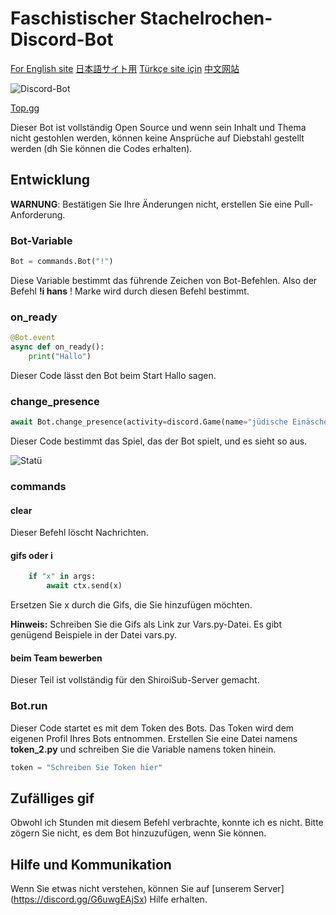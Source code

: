 # Faschistischer Stachelrochen-Discord-Bot

[For English site](https://tarik366.github.io/FascistVatoz/EN) 
[日本語サイト用](https://tarik366.github.io/FascistVatoz/JP) 
[Türkçe site için](https://tarik366.github.io/FascistVatoz/) 
[中文网站](https://tarik366.github.io/FascistVatoz/CH) 

![Discord-Bot](https://top.gg/api/widget/948714385533206548.svg)

[Top.gg](https://top.gg/bot/948714385533206548)

Dieser Bot ist vollständig Open Source und wenn sein Inhalt und Thema nicht gestohlen werden, können keine Ansprüche auf Diebstahl gestellt werden (dh Sie können die Codes erhalten).

## Entwicklung

**WARNUNG**: Bestätigen Sie Ihre Änderungen nicht, erstellen Sie eine Pull-Anforderung.

### Bot-Variable

```python
Bot = commands.Bot("!")
```

Diese Variable bestimmt das führende Zeichen von Bot-Befehlen. Also der Befehl **!i hans** ! Marke wird durch diesen Befehl bestimmt.

### on_ready

```python
@Bot.event
async def on_ready():
    print("Hallo")
```

Dieser Code lässt den Bot beim Start Hallo sagen.

### change_presence

```python
await Bot.change_presence(activity=discord.Game(name="jüdische Einäscherung", type=3, application_id=None, details="Jude brennt", state="Jude brennt",))
```

Dieser Code bestimmt das Spiel, das der Bot spielt, und es sieht so aus.

![Statü](https://github.com/Tarik366/FascistVatoz/blob/gh-pages/images/Statue_DE.png?raw=true)

### commands

#### clear

Dieser Befehl löscht Nachrichten.

#### gifs oder i

``` python
    if "x" in args:
        await ctx.send(x)
```

Ersetzen Sie x durch die Gifs, die Sie hinzufügen möchten.

**Hinweis:** Schreiben Sie die Gifs als Link zur Vars.py-Datei. Es gibt genügend Beispiele in der Datei vars.py.

#### beim Team bewerben

Dieser Teil ist vollständig für den ShiroiSub-Server gemacht.

### Bot.run

Dieser Code startet es mit dem Token des Bots. Das Token wird dem eigenen Profil Ihres Bots entnommen. Erstellen Sie eine Datei namens **token_2.py** und schreiben Sie die Variable namens token hinein.

```python
token = "Schreiben Sie Token hier"
```

## Zufälliges gif

Obwohl ich Stunden mit diesem Befehl verbrachte, konnte ich es nicht. Bitte zögern Sie nicht, es dem Bot hinzuzufügen, wenn Sie können.

## Hilfe und Kommunikation

Wenn Sie etwas nicht verstehen, können Sie auf [unserem Server] (https://discord.gg/G6uwgEAjSx) Hilfe erhalten.
